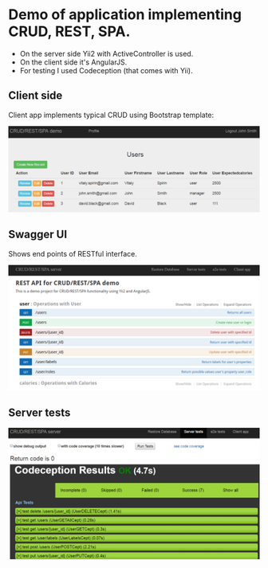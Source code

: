 # Demo of application implementing CRUD, REST, SPA.

- On the server side Yii2 with ActiveController is used. 
- On the client side it's AngularJS.
- For testing I used Codeception (that comes with Yii).

## Client side

Client app implements typical CRUD using Bootstrap template:

![client_index.png](/docs/client_index.png "client index")


## Swagger UI

Shows end points of RESTful interface.

![swagger.png](/docs/swagger.png "swagger")


## Server tests

![server_tests.png](/docs/server_tests.png "server tests")

